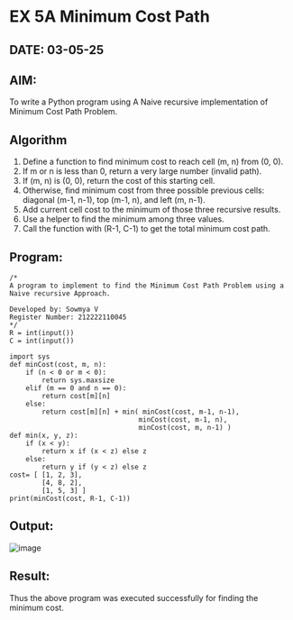 # EX 5A Minimum Cost Path
## DATE: 03-05-25
## AIM:
To write a Python program using A Naive recursive implementation of Minimum Cost Path Problem.

## Algorithm
1. Define a function to find minimum cost to reach cell (m, n) from (0, 0).
2. If m or n is less than 0, return a very large number (invalid path).
3. If (m, n) is (0, 0), return the cost of this starting cell.
4. Otherwise, find minimum cost from three possible previous cells: diagonal (m-1, n-1), top (m-1, n), and left (m, n-1).
5. Add current cell cost to the minimum of those three recursive results.
6. Use a helper to find the minimum among three values.
7. Call the function with (R-1, C-1) to get the total minimum cost path.
   
## Program:
```
/*
A program to implement to find the Minimum Cost Path Problem using a  Naive recursive Approach.

Developed by: Sowmya V
Register Number: 212222110045
*/
R = int(input())
C = int(input())

import sys
def minCost(cost, m, n):
    if (n < 0 or m < 0):
        return sys.maxsize
    elif (m == 0 and n == 0):
        return cost[m][n]
    else:
        return cost[m][n] + min( minCost(cost, m-1, n-1),
                                minCost(cost, m-1, n),
                                minCost(cost, m, n-1) )             
def min(x, y, z):
    if (x < y):
        return x if (x < z) else z
    else:
        return y if (y < z) else z
cost= [ [1, 2, 3],
        [4, 8, 2],
        [1, 5, 3] ]
print(minCost(cost, R-1, C-1))
```
## Output:
![image](https://github.com/user-attachments/assets/5cad1331-fc7d-4564-916c-977dcb530620)

## Result:
Thus the above program was executed successfully for finding the minimum cost.
